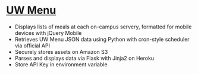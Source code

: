 # [UW Menu](http://uwmenu.alykhan.com)

* Displays lists of meals at each on-campus servery, formatted for mobile devices with jQuery Mobile
* Retrieves UW Menu JSON data using Python with cron-style scheduler via official API
* Securely stores assets on Amazon S3
* Parses and displays data via Flask with Jinja2 on Heroku
* Store API Key in environment variable
